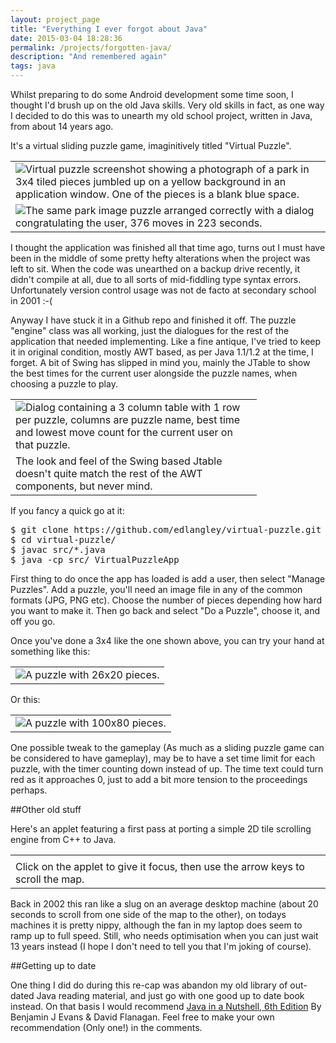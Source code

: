 ```yaml
---
layout: project_page
title: "Everything I ever forgot about Java"
date: 2015-03-04 18:28:36
permalink: /projects/forgotten-java/
description: "And remembered again"
tags: java
---
```


Whilst preparing to do some Android development some time soon, I thought I'd brush up on the old Java skills. Very old skills in fact, as one way I decided to do this was to unearth my old school project, written in Java, from about 14 years ago.

<!--more-->

It's a virtual sliding puzzle game, imaginitively titled "Virtual Puzzle".

<table id="captionedpicture">
	<tr><td>
		<img src="{{ site.url }}/img/projects/forgotten-java/the-park-jumbled.jpg" alt="Virtual puzzle screenshot showing a photograph of a park in 3x4 tiled pieces jumbled up on a yellow background in an application window. One of the pieces is a blank blue space." />
	</td></tr>
	<tr><td>
		<img src="{{ site.url }}/img/projects/forgotten-java/the-park-completed.jpg" alt="The same park image puzzle arranged correctly with a dialog congratulating the user, 376 moves in 223 seconds." />
	</td></tr>
</table>

I thought the application was finished all that time ago, turns out I must have been in the middle of some pretty hefty alterations when the project was left to sit. When the code was unearthed on a backup drive recently, it didn't compile at all, due to all sorts of mid-fiddling type syntax errors. Unfortunately version control usage was not de facto at secondary school in 2001 :-(

Anyway I have stuck it in a Github repo and finished it off. The puzzle "engine" class was all working, just the dialogues for the rest of the application that needed implementing. Like a fine antique, I've tried to keep it in original condition, mostly AWT based, as per Java 1.1/1.2 at the time, I forget. A bit of Swing has slipped in mind you, mainly the JTable to show the best times for the current user alongside the puzzle names, when choosing a puzzle to play.

<table id="captionedpicture" style="max-width: 394px;">
	<tr><td>
		<img src="{{ site.url }}/img/projects/forgotten-java/choose-puzzle-dialog.jpg" alt="Dialog containing a 3 column table with 1 row per puzzle, columns are puzzle name, best time and lowest move count for the current user on that puzzle." />
	</td></tr>
	<tr><td>The look and feel of the Swing based Jtable doesn't quite match the rest of the AWT components, but never mind.</td></tr>
</table>

If you fancy a quick go at it:

<div class="preformatted_console"><pre>
$ git clone https://github.com/edlangley/virtual-puzzle.git
$ cd virtual-puzzle/
$ javac src/*.java
$ java -cp src/ VirtualPuzzleApp
</pre></div>

First thing to do once the app has loaded is add a user, then select "Manage Puzzles". Add a puzzle, you'll need an image file in any of the common formats (JPG, PNG etc). Choose the number of pieces depending how hard you want to make it. Then go back and select "Do a Puzzle", choose it, and off you go.

Once you've done a 3x4 like the one shown above, you can try your hand at something like this:

<table id="captionedpicture">
	<tr><td>
		<img src="{{ site.url }}/img/projects/forgotten-java/aquarium-jumbled.jpg" alt="A puzzle with 26x20 pieces." />
	</td></tr>
</table>

Or this:

<table id="captionedpicture">
	<tr><td>
		<img src="{{ site.url }}/img/projects/forgotten-java/buildings-jumbled.jpg" alt="A puzzle with 100x80 pieces." />
	</td></tr>
</table>

One possible tweak to the gameplay (As much as a sliding puzzle game can be considered to have gameplay), may be to have a set time limit for each puzzle, with the timer counting down instead of up. The time text could turn red as it approaches 0, just to add a bit more tension to the proceedings perhaps.

##Other old stuff

Here's an applet featuring a first pass at porting a simple 2D tile scrolling engine from C++ to Java.

<table id="captionedpicture" style="max-width: 674px;">
	<tr><td>
		<applet code="PlatformGame.class" width="640" height="480" codebase="../../img/projects/forgotten-java/platformgame/"></applet>
	</td></tr>
	<tr><td>Click on the applet to give it focus, then use the arrow keys to scroll the map.</td></tr>
</table>



Back in 2002 this ran like a slug on an average desktop machine (about 20 seconds to scroll from one side of the map to the other), on todays machines it is pretty nippy, although the fan in my laptop does seem to ramp up to full speed. Still, who needs optimisation when you can just wait 13 years instead (I hope I don't need to tell you that I'm joking of course).


##Getting up to date

One thing I did do during this re-cap was abandon my old library of out-dated Java reading material, and just go with one good up to date book instead. On that basis I would recommend [Java in a Nutshell, 6th Edition](http://shop.oreilly.com/product/0636920030775.do) By Benjamin J Evans & David Flanagan. Feel free to make your own recommendation (Only one!) in the comments.

